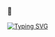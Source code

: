 ### 👾

[![Typing SVG](https://readme-typing-svg.demolab.com/?lines=Just+love+coding&center=true)](https://git.io/typing-svg)
